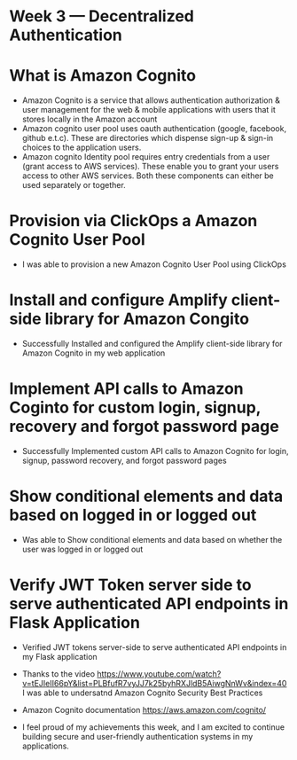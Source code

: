 # Week 3 — Decentralized Authentication

# What is Amazon Cognito
- Amazon Cognito is a service that allows authentication authorization & user management for the web & mobile applications with users that it stores locally in the Amazon account
- Amazon cognito user pool uses oauth authentication (google, facebook, github e.t.c). These are directories which dispense sign-up & sign-in choices to the application users.
-  Amazon cognito Identity pool requires entry credentials from a user (grant access to AWS services). 
   These enable you to grant your users access to other AWS services.
    Both these components can either be used separately or together.

# Provision via ClickOps a Amazon Cognito User Pool
- I was able to provision a new Amazon Cognito User Pool using ClickOps

# Install and configure Amplify client-side library for Amazon Congito
- Successfully Installed and configured the Amplify client-side library for Amazon Cognito in my web application

# Implement API calls to Amazon Coginto for custom login, signup, recovery and forgot password page
- Successfully Implemented custom API calls to Amazon Cognito for login, signup, password recovery, and forgot password pages

# Show conditional elements and data based on logged in or logged out
- Was able to Show conditional elements and data based on whether the user was logged in or logged out

# Verify JWT Token server side to serve authenticated API endpoints in Flask Application
- Verified JWT tokens server-side to serve authenticated API endpoints in my Flask application

-  Thanks to the video https://www.youtube.com/watch?v=tEJIeII66pY&list=PLBfufR7vyJJ7k25byhRXJldB5AiwgNnWv&index=40 I was able to undersatnd Amazon Cognito Security Best Practices
- Amazon Cognito documentation https://aws.amazon.com/cognito/

- I feel proud of my achievements this week, and I am excited to continue building secure and user-friendly authentication systems in my applications.
